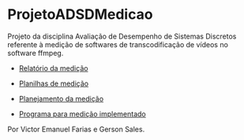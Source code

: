 # ProjetoADSDMedicao
Projeto da disciplina Avaliação de Desempenho de Sistemas Discretos referente à medição de softwares de transcodificação de vídeos no software ffmpeg.

- [Relatório da medição]()

- [Planilhas de medição]()

- [Planejamento da medição]()

- [Programa para medição implementado]()

Por Victor Emanuel Farias e Gerson Sales.